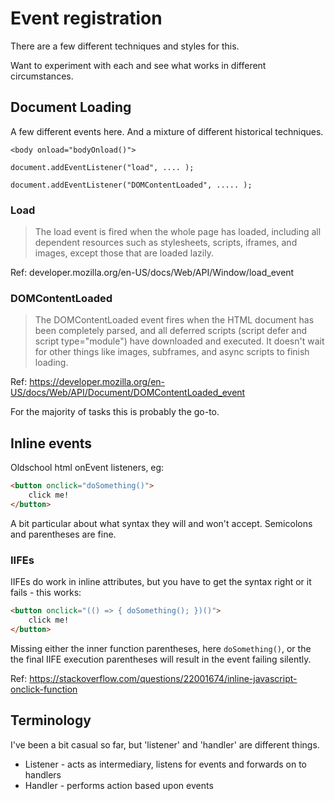 Event registration
==================

There are a few different techniques and styles for this.

Want to experiment with each and see what works in different circumstances.


Document Loading
----------------

A few different events here. And a mixture of different historical techniques.

	<body onload="bodyOnload()">

	document.addEventListener("load", .... );

	document.addEventListener("DOMContentLoaded", ..... );


### Load

> The load event is fired when the whole page has loaded, including all dependent resources such as stylesheets, scripts, iframes, and images, except those that are loaded lazily.

Ref: developer.mozilla.org/en-US/docs/Web/API/Window/load_event


### DOMContentLoaded

> The DOMContentLoaded event fires when the HTML document has been completely parsed, and all deferred scripts (script defer and script type="module") have downloaded and executed. It doesn't wait for other things like images, subframes, and async scripts to finish loading.

Ref: https://developer.mozilla.org/en-US/docs/Web/API/Document/DOMContentLoaded_event

For the majority of tasks this is probably the go-to.




Inline events
-------------
Oldschool html onEvent listeners, eg:

```html
<button onclick="doSomething()">
	click me!
</button>
```
A bit particular about what syntax they will and won't accept.
Semicolons and parentheses are fine.

### IIFEs

IIFEs do work in inline attributes, but you have to get the syntax right or it fails - this works:

```html
<button onclick="(() => { doSomething(); })()">
	click me!
</button>
```

Missing either the inner function parentheses, here `doSomething()`, or the the final IIFE execution parentheses will result in the event failing silently.

Ref: https://stackoverflow.com/questions/22001674/inline-javascript-onclick-function




Terminology
-----------
I've been a bit casual so far, but 'listener' and 'handler' are different things.

* Listener - acts as intermediary, listens for events and forwards on to handlers
* Handler - performs action based upon events